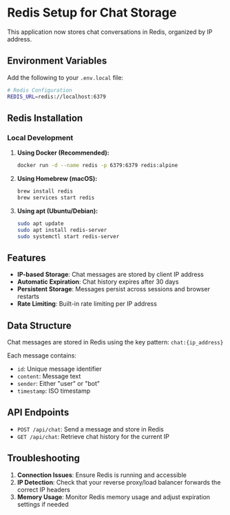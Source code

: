 # Redis Setup for Chat Storage

This application now stores chat conversations in Redis, organized by IP address.

## Environment Variables

Add the following to your `.env.local` file:

```bash
# Redis Configuration
REDIS_URL=redis://localhost:6379
```

## Redis Installation

### Local Development

1. **Using Docker (Recommended):**

   ```bash
   docker run -d --name redis -p 6379:6379 redis:alpine
   ```

2. **Using Homebrew (macOS):**

   ```bash
   brew install redis
   brew services start redis
   ```

3. **Using apt (Ubuntu/Debian):**
   ```bash
   sudo apt update
   sudo apt install redis-server
   sudo systemctl start redis-server
   ```

## Features

- **IP-based Storage**: Chat messages are stored by client IP address
- **Automatic Expiration**: Chat history expires after 30 days
- **Persistent Storage**: Messages persist across sessions and browser restarts
- **Rate Limiting**: Built-in rate limiting per IP address

## Data Structure

Chat messages are stored in Redis using the key pattern: `chat:{ip_address}`

Each message contains:

- `id`: Unique message identifier
- `content`: Message text
- `sender`: Either "user" or "bot"
- `timestamp`: ISO timestamp

## API Endpoints

- `POST /api/chat`: Send a message and store in Redis
- `GET /api/chat`: Retrieve chat history for the current IP

## Troubleshooting

1. **Connection Issues**: Ensure Redis is running and accessible
2. **IP Detection**: Check that your reverse proxy/load balancer forwards the correct IP headers
3. **Memory Usage**: Monitor Redis memory usage and adjust expiration settings if needed
